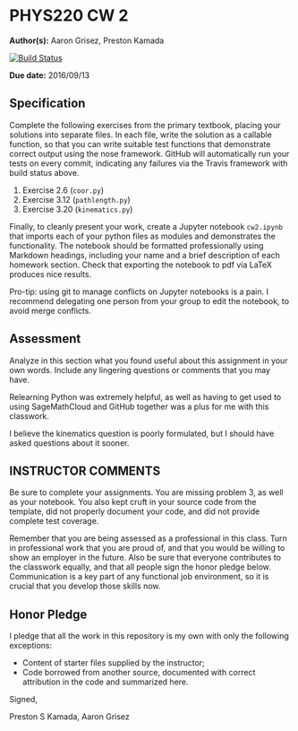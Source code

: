 # PHYS220 CW 2

**Author(s):** Aaron Grisez, Preston Kamada

[![Build Status](https://travis-ci.org/chapman-phys220-2016f/cw-02-aareston.svg?branch=master)](https://travis-ci.org/chapman-phys220-2016f/cw-02-aareston)

**Due date:** 2016/09/13

## Specification

Complete the following exercises from the primary textbook, placing your solutions into separate files. In each file, write the solution as a callable function, so that you can write suitable test functions that demonstrate correct output using the nose framework. GitHub will automatically run your tests on every commit, indicating any failures via the Travis framework with build status above.

1. Exercise 2.6 (```coor.py```)
1. Exercise 3.12 (```pathlength.py```)
1. Exercise 3.20 (```kinematics.py```)

Finally, to cleanly present your work, create a Jupyter notebook ```cw2.ipynb``` that imports each of your python files as modules and demonstrates the functionality. The notebook should be formatted professionally using Markdown headings, including your name and a brief description of each homework section. Check that exporting the notebook to pdf via LaTeX produces nice results.

Pro-tip: using git to manage conflicts on Jupyter notebooks is a pain. I recommend delegating one person from your group to edit the notebook, to avoid merge conflicts.

## Assessment

Analyze in this section what you found useful about this assignment in your own words. Include any lingering questions or comments that you may have.

Relearning Python was extremely helpful, as well as having to get used to using SageMathCloud and GitHub together was a plus for me with this classwork.

I believe the kinematics question is poorly formulated, but I should have asked questions about it sooner.

## INSTRUCTOR COMMENTS
Be sure to complete your assignments. You are missing problem 3, as well as your notebook. You also kept cruft in your source code from the template, did not properly document your code, and did not provide complete test coverage.

Remember that you are being assessed as a professional in this class. Turn in professional work that you are proud of, and that you would be willing to show an employer in the future. Also be sure that everyone contributes to the classwork equally, and that all people sign the honor pledge below. Communication is a key part of any functional job environment, so it is crucial that you develop those skills now.

## Honor Pledge

I pledge that all the work in this repository is my own with only the following exceptions:

* Content of starter files supplied by the instructor;
* Code borrowed from another source, documented with correct attribution in the code and summarized here.

Signed,

Preston S Kamada, Aaron Grisez
